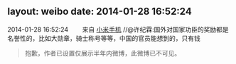 layout: weibo
date: 2014-01-28 16:52:24
---
2014-01-28 16:52:24  &nbsp;&nbsp;&nbsp;&nbsp;&nbsp;&nbsp; 来自 <a href="http://app.weibo.com/t/feed/22zMnn" rel="nofollow">小米手机</a>
//@许纪霖:国外对国家功臣的奖励都是名誉性的，比如大勋章，骑士称号等等，中国的官员能想到的，只有钱
>  抱歉，作者已设置仅展示半年内微博，此微博已不可见。 ​​​
